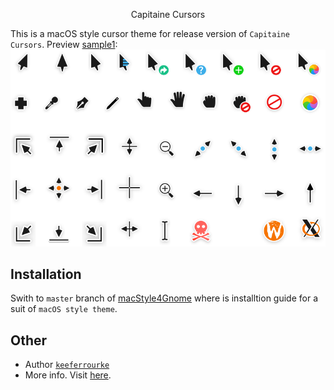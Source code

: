 <p align=center>Capitaine Cursors</p>

This is a macOS style cursor theme for release version of `Capitaine Cursors`. Preview [sample1](https://cdn.pling.com/img/4/8/3/5/e6df21a4d723a4e21a1b85f9ae5979f6fb25.png):
![sample](./sample.png)

## Installation
Swith to `master` branch of [macStyle4Gnome](https://github.com/xjy37/macStyle4Gnome) where is installtion guide for a suit of `macOS style theme`.

## Other
+ Author [`keeferrourke`](https://github.com/keeferrourke)
+ More info. Visit [here](https://github.com/keeferrourke/capitaine-cursors).

